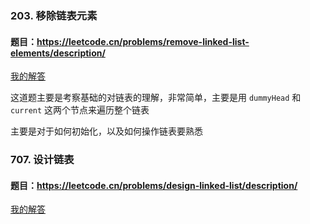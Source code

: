 ### 203. 移除链表元素
#### 题目：https://leetcode.cn/problems/remove-linked-list-elements/description/

[我的解答](https://github.com/EthanQC/my-learning-record/blob/main/data-structure-and-algorithm/problems-record/linked-list/203-remove-linked-list-elements.md)

这道题主要是考察基础的对链表的理解，非常简单，主要是用 `dummyHead` 和 `current` 这两个节点来遍历整个链表

主要是对于如何初始化，以及如何操作链表要熟悉

### 707. 设计链表
#### 题目：https://leetcode.cn/problems/design-linked-list/description/

[我的解答](https://github.com/EthanQC/my-learning-record/blob/main/data-structure-and-algorithm/problems-record/linked-list/203-remove-linked-list-elements.md)

